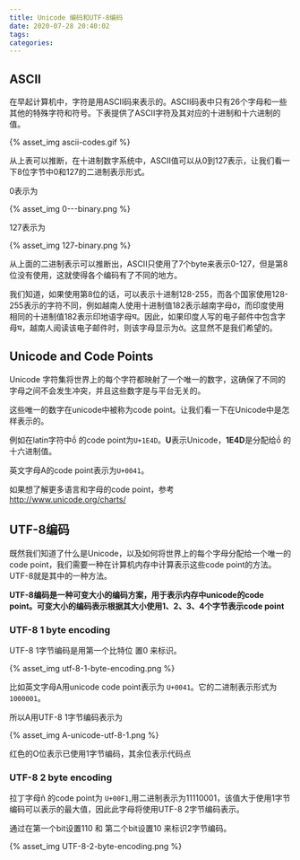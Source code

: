 ```yaml
---
title: Unicode 编码和UTF-8编码
date: 2020-07-28 20:40:02
tags:
categories:
---
```


## ASCII

在早起计算机中，字符是用ASCII码来表示的。ASCII码表中只有26个字母和一些其他的特殊字符和符号。下表提供了ASCII字符及其对应的十进制和十六进制的值。

{% asset_img ascii-codes.gif %}

从上表可以推断，在十进制数字系统中，ASCII值可以从0到127表示，让我们看一下8位字节中0和127的二进制表示形式。

0表示为

{% asset_img 0---binary.png %}

127表示为

{% asset_img 127-binary.png %}

从上面的二进制表示可以推断出，ASCII只使用了7个byte来表示0-127，但是第8位没有使用，这就使得各个编码有了不同的地方。

我们知道，如果使用第8位的话，可以表示十进制128-255，而各个国家使用128-255表示的字符不同，例如越南人使用十进制值182表示越南字母ờ，而印度使用相同的十进制值182表示印地语字母घ。因此，如果印度人写的电子邮件中包含字母घ，越南人阅读该电子邮件时，则该字母显示为ờ。这显然不是我们希望的。

## Unicode and Code Points

Unicode 字符集将世界上的每个字符都映射了一个唯一的数字，这确保了不同的字母之间不会发生冲突，并且这些数字是与平台无关的。

这些唯一的数字在unicode中被称为code point。让我们看一下在Unicode中是怎样表示的。

例如在latin字符中ṍ 的code point为`U+1E4D`。**U**表示Unicode，**1E4D**是分配给ṍ 的十六进制值。

英文字母A的code point表示为`U+0041`。

如果想了解更多语言和字母的code point，参考 http://www.unicode.org/charts/

## UTF-8编码

既然我们知道了什么是Unicode，以及如何将世界上的每个字母分配给一个唯一的code point，我们需要一种在计算机内存中计算表示这些code point的方法。UTF-8就是其中的一种方法。

**UTF-8编码是一种可变大小的编码方案，用于表示内存中unicode的code point。可变大小的编码表示根据其大小使用1、2、3、4个字节表示code point**


### UTF-8 1 byte encoding

UTF-8 1字节编码是用第一个比特位 置0 来标识。

{% asset_img utf-8-1-byte-encoding.png %}

比如英文字母A用unicode code point表示为 `U+0041`。它的二进制表示形式为`1000001`。

所以A用UTF-8 1字节编码表示为

{% asset_img A-unicode-utf-8-1.png %}

红色的O位表示已使用1字节编码，其余位表示代码点

### UTF-8 2 byte encoding 

拉丁字母ñ 的code point为 `U+00F1`,用二进制表示为11110001，该值大于使用1字节编码可以表示的最大值，因此此字母将使用UTF-8 2字节编码表示。

通过在第一个bit设置110 和 第二个bit设置10 来标识2字节编码。

{% asset_img UTF-8-2-byte-encoding.png %}



<br>
<br>
<br>

<script async src="//pagead2.googlesyndication.com/pagead/js/adsbygoogle.js"></script>
<!-- 信息流广告 -->
<ins class="adsbygoogle"
     style="display:block"
     data-ad-client="ca-pub-4127326375481893"
     data-ad-slot="9105526840"
     data-ad-format="auto"
     data-full-width-responsive="true"></ins>
<script>
(adsbygoogle = window.adsbygoogle || []).push({});
</script>